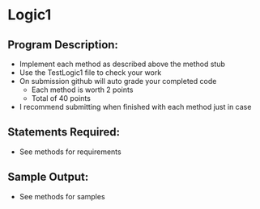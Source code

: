 # Logic1

## Program Description:  
- Implement each method as described above the method stub
- Use the TestLogic1 file to check your work
- On submission github will auto grade your completed code
  - Each method is worth 2 points
  - Total of 40 points
- I recommend submitting when finished with each method just in case

## Statements Required: 
- See methods for requirements

## Sample Output:
- See methods for samples
